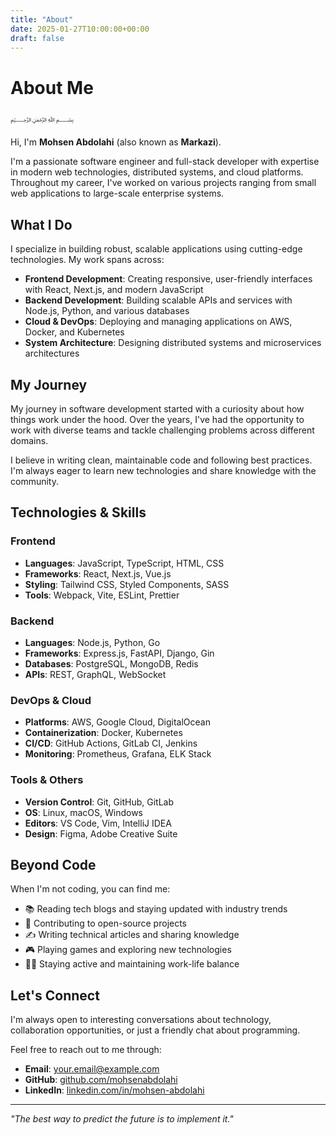 ```yaml
---
title: "About"
date: 2025-01-27T10:00:00+00:00
draft: false
---
```


# About Me

﷽

Hi, I'm **Mohsen Abdolahi** (also known as **Markazi**).

I'm a passionate software engineer and full-stack developer with expertise in modern web technologies, distributed systems, and cloud platforms. Throughout my career, I've worked on various projects ranging from small web applications to large-scale enterprise systems.

## What I Do

I specialize in building robust, scalable applications using cutting-edge technologies. My work spans across:

- **Frontend Development**: Creating responsive, user-friendly interfaces with React, Next.js, and modern JavaScript
- **Backend Development**: Building scalable APIs and services with Node.js, Python, and various databases
- **Cloud & DevOps**: Deploying and managing applications on AWS, Docker, and Kubernetes
- **System Architecture**: Designing distributed systems and microservices architectures

## My Journey

My journey in software development started with a curiosity about how things work under the hood. Over the years, I've had the opportunity to work with diverse teams and tackle challenging problems across different domains.

I believe in writing clean, maintainable code and following best practices. I'm always eager to learn new technologies and share knowledge with the community.

## Technologies & Skills

### Frontend
- **Languages**: JavaScript, TypeScript, HTML, CSS
- **Frameworks**: React, Next.js, Vue.js
- **Styling**: Tailwind CSS, Styled Components, SASS
- **Tools**: Webpack, Vite, ESLint, Prettier

### Backend
- **Languages**: Node.js, Python, Go
- **Frameworks**: Express.js, FastAPI, Django, Gin
- **Databases**: PostgreSQL, MongoDB, Redis
- **APIs**: REST, GraphQL, WebSocket

### DevOps & Cloud
- **Platforms**: AWS, Google Cloud, DigitalOcean
- **Containerization**: Docker, Kubernetes
- **CI/CD**: GitHub Actions, GitLab CI, Jenkins
- **Monitoring**: Prometheus, Grafana, ELK Stack

### Tools & Others
- **Version Control**: Git, GitHub, GitLab
- **OS**: Linux, macOS, Windows
- **Editors**: VS Code, Vim, IntelliJ IDEA
- **Design**: Figma, Adobe Creative Suite

## Beyond Code

When I'm not coding, you can find me:

- 📚 Reading tech blogs and staying updated with industry trends
- 🌱 Contributing to open-source projects
- ✍️ Writing technical articles and sharing knowledge
- 🎮 Playing games and exploring new technologies
- 🏃‍♂️ Staying active and maintaining work-life balance

## Let's Connect

I'm always open to interesting conversations about technology, collaboration opportunities, or just a friendly chat about programming.

Feel free to reach out to me through:

- **Email**: [your.email@example.com](mailto:your.email@example.com)
- **GitHub**: [github.com/mohsenabdolahi](https://github.com/mohsenabdolahi)
- **LinkedIn**: [linkedin.com/in/mohsen-abdolahi](https://linkedin.com/in/mohsen-abdolahi)

---

*"The best way to predict the future is to implement it."*